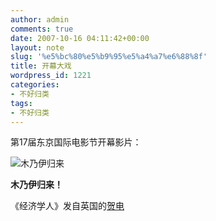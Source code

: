 ```yaml
---
author: admin
comments: true
date: 2007-10-16 04:11:42+00:00
layout: note
slug: '%e5%bc%80%e5%b9%95%e5%a4%a7%e6%88%8f'
title: 开幕大戏
wordpress_id: 1221
categories:
- 不好归类
tags:
- 不好归类
---
```


第17届东京国际电影节开幕影片：

![木乃伊归来](http://photo11.yupoo.com/20071016/120443_653260418.jpg)

**木乃伊归来！**

《经济学人》发自英国的[贺电](http://www.economist.com/displayStory.cfm?story_id=9969205&fsrc=RSS)
